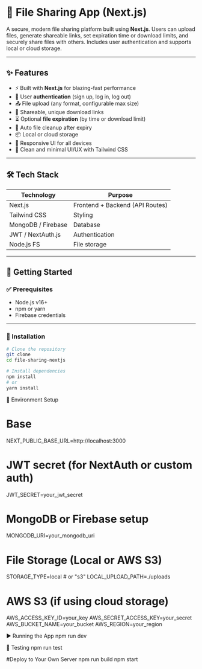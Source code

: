 # 📁 File Sharing App (Next.js)

A secure, modern file sharing platform built using **Next.js**. Users can upload files, generate shareable links, set expiration time or download limits, and securely share files with others. Includes user authentication and supports local or cloud storage.

---

## ✨ Features

- ⚡ Built with **Next.js** for blazing-fast performance
- 🔐 User **authentication** (sign up, log in, log out)
- 📤 File upload (any format, configurable max size)
- 🔗 Shareable, unique download links
- ⏳ Optional **file expiration** (by time or download limit)
- 🧹 Auto file cleanup after expiry
- 📦 Local or cloud storage 
- 📱 Responsive UI for all devices
- 🧠 Clean and minimal UI/UX with Tailwind CSS

---

## 🛠️ Tech Stack

| Technology      | Purpose                         |
|----------------|----------------------------------|
| Next.js         | Frontend + Backend (API Routes) |
| Tailwind CSS    | Styling                         |
| MongoDB / Firebase | Database                     |
| JWT / NextAuth.js | Authentication               |
| Node.js FS | File storage                |

---

## 🚀 Getting Started

### ✅ Prerequisites

- Node.js v16+
- npm or yarn
- Firebase credentials

---

### 🔧 Installation

```bash
# Clone the repository
git clone 
cd file-sharing-nextjs

# Install dependencies
npm install
# or
yarn install

```

🧪 Environment Setup


# Base
NEXT_PUBLIC_BASE_URL=http://localhost:3000

# JWT secret (for NextAuth or custom auth)
JWT_SECRET=your_jwt_secret

# MongoDB or Firebase setup
MONGODB_URI=your_mongodb_uri

# File Storage (Local or AWS S3)
STORAGE_TYPE=local # or "s3"
LOCAL_UPLOAD_PATH=./uploads

# AWS S3 (if using cloud storage)
AWS_ACCESS_KEY_ID=your_key
AWS_SECRET_ACCESS_KEY=your_secret
AWS_BUCKET_NAME=your_bucket
AWS_REGION=your_region



▶️ Running the App
npm run dev



🧪 Testing
npm run test



#Deploy to Your Own Server
npm run build
npm start
